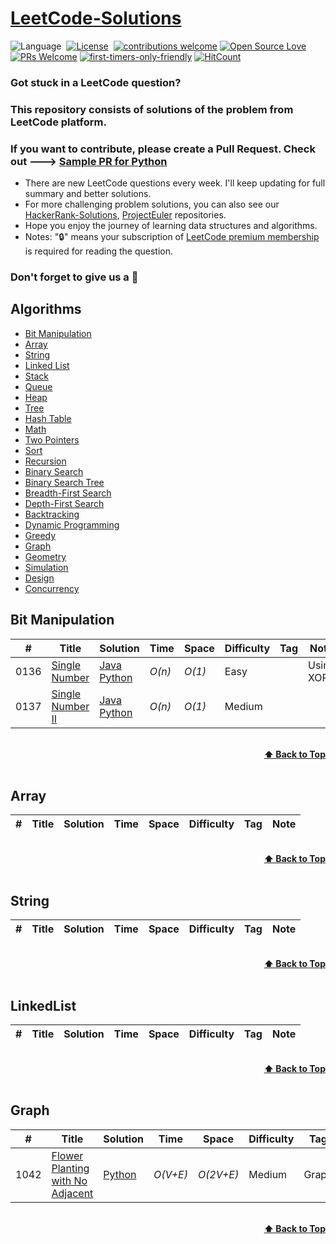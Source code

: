 # [LeetCode-Solutions](https://leetcode.com/problemset/all/)

![Language](https://img.shields.io/badge/language-Python%20%2F%20Java-orange.svg)&nbsp;
[![License](https://img.shields.io/badge/license-MIT-blue.svg)](./LICENSE)&nbsp;
[![contributions welcome](https://img.shields.io/badge/contributions-welcome-brightgreen.svg?style=flat)](https://github.com/dwyl/esta/issues)
[![Open Source Love](https://badges.frapsoft.com/os/v1/open-source.svg?v=103)](https://github.com/ellerbrock/open-source-badges/)
[![PRs Welcome](https://img.shields.io/badge/PRs-welcome-brightgreen.svg?style=flat-square)](https://github.com/GouravRusiya30/SpringBootRestAPI/blob/master/CONTRIBUTING.md)
[![first-timers-only-friendly](http://img.shields.io/badge/first--timers--only-friendly-blue.svg?style=flat-square)](https://code.publiclab.org#r=all)
[![HitCount](http://hits.dwyl.io/GouravRusiya30/SpringBootRestAPI.svg)](http://hits.dwyl.io/GouravRusiya30/SpringBootRestAPI)

### Got stuck in a LeetCode question?

### This repository consists of solutions of the problem from LeetCode platform. 

### If you want to contribute, please create a Pull Request. Check out ---> [Sample PR for Python](https://github.com/codedecks-in/LeetCode-Solutions/pull/3)

- There are new LeetCode questions every week. I'll keep updating for full summary and better solutions.
- For more challenging problem solutions, you can also see our [HackerRank-Solutions](https://github.com/codedecks-in/HackerRank-Solutions), [ProjectEuler](https://github.com/codedecks-in/ProjectEuler-Solutions) repositories.
- Hope you enjoy the journey of learning data structures and algorithms.
- Notes: "🔒" means your subscription of [LeetCode premium membership](https://leetcode.com/subscribe/) is required for reading the question.

### Don't forget to give us a 🌟

## Algorithms

* [Bit Manipulation](#bit-manipulation)
* [Array](#array)
* [String](#string)
* [Linked List](#linked-list)
* [Stack](#stack)
* [Queue](#queue)
* [Heap](#heap)
* [Tree](#tree)
* [Hash Table](#hash-table)
* [Math](#math)
* [Two Pointers](#two-pointers)
* [Sort](#sort)
* [Recursion](#recursion)
* [Binary Search](#binary-search)
* [Binary Search Tree](#binary-search-tree)
* [Breadth-First Search](#breadth-first-search)
* [Depth-First Search](#depth-first-search)
* [Backtracking](#backtracking)
* [Dynamic Programming](#dynamic-programming)
* [Greedy](#greedy)
* [Graph](#graph)
* [Geometry](#geometry)
* [Simulation](#simulation)
* [Design](#design)
* [Concurrency](#concurrency)


## Bit Manipulation
|  #  | Title           |  Solution       |  Time           | Space           | Difficulty    | Tag          | Note|
|-----|---------------- | --------------- | --------------- | --------------- | ------------- |--------------|-----|
0136 | [Single Number](https://leetcode.com/problems/single-number/) | [Java](./Java/single-number.java) <br> [Python](./Python/single-number.py) | _O(n)_       | _O(1)_          | Easy         | | Using XOR |
0137 | [Single Number II](https://leetcode.com/problems/single-number-ii/) | [Java](./Java/single-number-ii.java) <br> [Python](./Python/single-number-ii.py) | _O(n)_ | _O(1)_          | Medium         |||


<br/>
<div align="right">
    <b><a href="#algorithms">⬆️ Back to Top</a></b>
</div>
<br/>


## Array
|  #  | Title           |  Solution       |  Time           | Space           | Difficulty    | Tag          | Note| 
|-----|---------------- | --------------- | --------------- | --------------- | ------------- |--------------|-----|


<br/>
<div align="right">
    <b><a href="#algorithms">⬆️ Back to Top</a></b>
</div>
<br/>


## String
|  #  | Title           |  Solution       |  Time           | Space           | Difficulty    | Tag          | Note| 
|-----|---------------- | --------------- | --------------- | --------------- | ------------- |--------------|-----|


<br/>
<div align="right">
    <b><a href="#algorithms">⬆️ Back to Top</a></b>
</div>
<br/>

## LinkedList
|  #  | Title           |  Solution       |  Time           | Space           | Difficulty    | Tag          | Note| 
|-----|---------------- | --------------- | --------------- | --------------- | ------------- |--------------|-----|

<br/>
<div align="right">
    <b><a href="#algorithms">⬆️ Back to Top</a></b>
</div>
<br/>

## Graph
|  #  | Title           |  Solution       |  Time           | Space           | Difficulty    | Tag          | Note| 
|-----|---------------- | --------------- | --------------- | --------------- | ------------- |--------------|-----|
|1042|[Flower Planting with No Adjacent](https://leetcode.com/problems/flower-planting-with-no-adjacent/)|[Python](./Python/1042_FlowerPlantingwithNoAdjacent.py)|_O(V+E)_|_O(2V+E)_|Medium|Graph|Graph Coloring|


<br/>
<div align="right">
    <b><a href="#algorithms">⬆️ Back to Top</a></b>
</div>
<br/>

